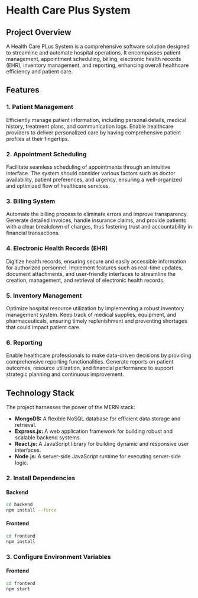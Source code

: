 # Health Care Plus System

## Project Overview

A Health Care PLus System is a comprehensive software solution designed to streamline and automate hospital operations. It encompasses patient management, appointment scheduling, billing, electronic health records (EHR), inventory management, and reporting, enhancing overall healthcare efficiency and patient care.


## Features

### 1. Patient Management

Efficiently manage patient information, including personal details, medical history, treatment plans, and communication logs. Enable healthcare providers to deliver personalized care by having comprehensive patient profiles at their fingertips.

### 2. Appointment Scheduling

Facilitate seamless scheduling of appointments through an intuitive interface. The system should consider various factors such as doctor availability, patient preferences, and urgency, ensuring a well-organized and optimized flow of healthcare services.

### 3. Billing System

Automate the billing process to eliminate errors and improve transparency. Generate detailed invoices, handle insurance claims, and provide patients with a clear breakdown of charges, thus fostering trust and accountability in financial transactions.

### 4. Electronic Health Records (EHR)

Digitize health records, ensuring secure and easily accessible information for authorized personnel. Implement features such as real-time updates, document attachments, and user-friendly interfaces to streamline the creation, management, and retrieval of electronic health records.

### 5. Inventory Management

Optimize hospital resource utilization by implementing a robust inventory management system. Keep track of medical supplies, equipment, and pharmaceuticals, ensuring timely replenishment and preventing shortages that could impact patient care.

### 6. Reporting

Enable healthcare professionals to make data-driven decisions by providing comprehensive reporting functionalities. Generate reports on patient outcomes, resource utilization, and financial performance to support strategic planning and continuous improvement.

## Technology Stack

The project harnesses the power of the MERN stack:

- **MongoDB:** A flexible NoSQL database for efficient data storage and retrieval.
- **Express.js:** A web application framework for building robust and scalable backend systems.
- **React.js:** A JavaScript library for building dynamic and responsive user interfaces.
- **Node.js:** A server-side JavaScript runtime for executing server-side logic.

 
### 2. Install Dependencies

#### Backend

```bash
cd backend
npm install --force
```

#### Frontend

```bash
cd frontend
npm install
```

### 3. Configure Environment Variables

 

#### Frontend

```bash
cd frontend
npm start







